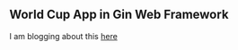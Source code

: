 ## World Cup App in Gin Web Framework


I am blogging about this [here](https://medium.com/@developer.naren/writing-a-simple-application-in-gin-golang-9bd3a1be5d3b)
